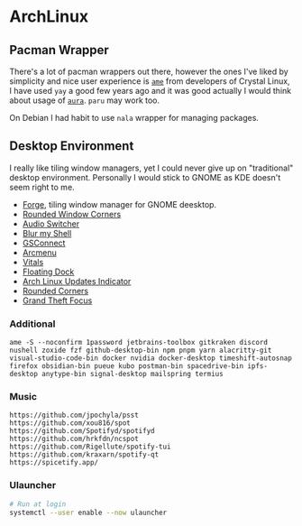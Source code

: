 # ArchLinux

## Pacman Wrapper

There's a lot of pacman wrappers out there, however the ones I've liked by simplicity and nice user experience is [`ame`](https://aur.archlinux.org/packages/ame) from developers of Crystal Linux, I have used `yay` a good few years ago and it was good actually I would think about usage of [`aura`](https://fosskers.github.io/aura/). `paru` may work too.

On Debian I had habit to use `nala` wrapper for managing packages.

## Desktop Environment

I really like tiling window managers, yet I could never give up on "traditional" desktop environment. Personally I would stick to GNOME as KDE doesn't seem right to me.

- [Forge](https://extensions.gnome.org/extension/4481/forge/), tiling window manager for GNOME deesktop.
- [Rounded Window Corners](https://extensions.gnome.org/extension/5237/rounded-window-corners/)
- [Audio Switcher](https://extensions.gnome.org/extension/1092/audio-switcher/)
- [Blur my Shell](https://extensions.gnome.org/extension/3193/blur-my-shell/)
- [GSConnect](https://extensions.gnome.org/extension/1319/gsconnect/)
- [Arcmenu](https://extensions.gnome.org/extension/3628/arcmenu/)
- [Vitals](https://extensions.gnome.org/extension/1460/vitals/)
- [Floating Dock](https://extensions.gnome.org/extension/3730/floating-dock/)
- [Arch Linux Updates Indicator](https://extensions.gnome.org/extension/1010/archlinux-updates-indicator/)
- [Rounded Corners](https://extensions.gnome.org/extension/1514/rounded-corners/)
- [Grand Theft Focus](https://extensions.gnome.org/extension/5410/grand-theft-focus/)


### Additional

```
ame -S --noconfirm 1password jetbrains-toolbox gitkraken discord nushell zoxide fzf github-desktop-bin npm pnpm yarn alacritty-git visual-studio-code-bin docker nvidia docker-desktop timeshift-autosnap firefox obsidian-bin pueue kubo postman-bin spacedrive-bin ipfs-desktop anytype-bin signal-desktop mailspring termius
```

### Music

```
https://github.com/jpochyla/psst
https://github.com/xou816/spot
https://github.com/Spotifyd/spotifyd
https://github.com/hrkfdn/ncspot
https://github.com/Rigellute/spotify-tui
https://github.com/kraxarn/spotify-qt
https://spicetify.app/
```

### Ulauncher

```bash
# Run at login
systemctl --user enable --now ulauncher
```